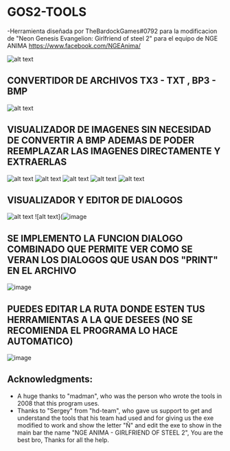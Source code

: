 # GOS2-TOOLS
-Herramienta diseñada por TheBardockGames#0792 para la modificacion de "Neon Genesis Evangelion: Girlfriend of steel 2" para el equipo de NGE ANIMA https://www.facebook.com/NGEAnima/

![alt text](https://cdn.discordapp.com/attachments/274425161678192640/977807099193077800/unknown.png)

## CONVERTIDOR DE ARCHIVOS TX3 - TXT , BP3 - BMP
![alt text](https://cdn.discordapp.com/attachments/274425161678192640/977807316814544926/unknown.png)

## VISUALIZADOR DE IMAGENES SIN NECESIDAD DE CONVERTIR A BMP ADEMAS DE PODER REEMPLAZAR LAS IMAGENES DIRECTAMENTE Y EXTRAERLAS
![alt text](https://cdn.discordapp.com/attachments/274425161678192640/977807482774773790/unknown.png)
![alt text](https://cdn.discordapp.com/attachments/274425161678192640/977807610390671430/unknown.png)
![alt text](https://cdn.discordapp.com/attachments/274425161678192640/977807752988590091/unknown.png)
![alt text](https://cdn.discordapp.com/attachments/274425161678192640/977807788740861972/unknown.png)
![alt text](https://cdn.discordapp.com/attachments/274425161678192640/977808038838820894/unknown.png)

## VISUALIZADOR Y EDITOR DE DIALOGOS
![alt text](https://cdn.discordapp.com/attachments/274425161678192640/977808582550622228/unknown.png)
![alt text](![image](https://user-images.githubusercontent.com/71587854/169680711-b67c1a2b-21ce-46a8-87ca-4c06e656b954.png)


## SE IMPLEMENTO LA FUNCION DIALOGO COMBINADO QUE PERMITE VER COMO SE VERAN LOS DIALOGOS QUE USAN DOS "PRINT" EN EL ARCHIVO

![image](https://user-images.githubusercontent.com/71587854/169680724-00d09d12-00a2-4ab7-8e70-818bf0c74b5d.png)

## PUEDES EDITAR LA RUTA DONDE ESTEN TUS HERRAMIENTAS A LA QUE DESEES (NO SE RECOMIENDA EL PROGRAMA LO HACE AUTOMATICO)

![image](https://user-images.githubusercontent.com/71587854/169680772-dea83780-5442-4dfd-87e5-a8d1457fac13.png)

## Acknowledgments:

- A huge thanks to "madman", who was the person who wrote the tools in 2008 that this program uses.
- Thanks to "Sergey" from "hd-team", who gave us support to get and understand the tools that his team had used and for giving us the exe modified to work and show the letter "Ñ" and edit the exe to show in the main bar the name "NGE ANIMA - GIRLFRIEND OF STEEL 2", You are the best bro, Thanks for all the help.
